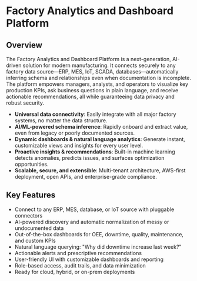 # Factory Analytics and Dashboard Platform

## Overview

The Factory Analytics and Dashboard Platform is a next-generation, AI-driven solution for modern manufacturing. It connects securely to any factory data source—ERP, MES, IoT, SCADA, databases—automatically inferring schema and relationships even when documentation is incomplete. The platform empowers managers, analysts, and operators to visualize key production KPIs, ask business questions in plain language, and receive actionable recommendations, all while guaranteeing data privacy and robust security.

- **Universal data connectivity**: Easily integrate with all major factory systems, no matter the data structure.
- **AI/ML-powered schema inference**: Rapidly onboard and extract value, even from legacy or poorly documented sources.
- **Dynamic dashboards & natural language analytics**: Generate instant, customizable views and insights for every user level.
- **Proactive insights & recommendations**: Built-in machine learning detects anomalies, predicts issues, and surfaces optimization opportunities.
- **Scalable, secure, and extensible**: Multi-tenant architecture, AWS-first deployment, open APIs, and enterprise-grade compliance.

## Key Features

- Connect to any ERP, MES, database, or IoT source with pluggable connectors
- AI-powered discovery and automatic normalization of messy or undocumented data
- Out-of-the-box dashboards for OEE, downtime, quality, maintenance, and custom KPIs
- Natural language querying: "Why did downtime increase last week?"
- Actionable alerts and prescriptive recommendations
- User-friendly UI with customizable dashboards and reporting
- Role-based access, audit trails, and data minimization
- Ready for cloud, hybrid, or on-prem deployments
